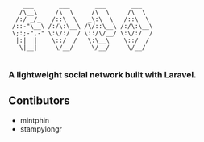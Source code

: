 ```
    ___       ___       ___       ___   
   /\__\     /\  \     /\  \     /\  \  
  /:/ _/_   /::\  \   _\:\  \   /::\  \ 
 /::-"\__\ /:/\:\__\ /\/::\__\ /:/\:\__\
 \;:;-",-" \:\/:/  / \::/\/__/ \:\/:/  /
  |:|  |    \::/  /   \:\__\    \::/  / 
   \|__|     \/__/     \/__/     \/__/
   
```
### A lightweight social network built with Laravel.

## Contibutors
- mintphin
- stampylongr
